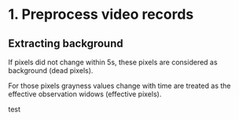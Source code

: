 # 1. Preprocess video records
## Extracting background
If pixels did not change within 5s, these pixels are considered as background (dead pixels).

For those pixels grayness values change with time are treated as the effective observation widows (effective pixels).

test
